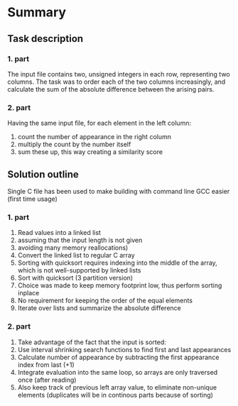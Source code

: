 # Summary
## Task description
### 1. part
The input file contains two, unsigned integers in each row, representing two columns.
The task was to order each of the two columns increasingly,
and calculate the sum of the absolute difference between the arising pairs.

### 2. part
Having the same input file, for each element in the left column:
1. count the number of appearance in the right column
2. multiply the count by the number itself
3. sum these up, this way creating a similarity score

## Solution outline

Single C file has been used to make building with command line GCC easier (first time usage)

### 1. part
1. Read values into a linked list
  1. assuming that the input length is not given
  2. avoiding many memory reallocations)
2. Convert the linked list to regular C array
  1. Sorting with quicksort requires indexing into the middle of the array, which is not well-supported by linked lists
3. Sort with quicksort (3 partition version)
  1. Choice was made to keep memory footprint low, thus perform sorting inplace
  2. No requirement for keeping the order of the equal elements
4. Iterate over lists and summarize the absolute difference

### 2. part
1. Take advantage of the fact that the input is sorted:
  1. Use interval shrinking search functions to find first and last appearances
  2. Calculate number of appearance by subtracting the first appearance index from last (+1)
2. Integrate evaluation into the same loop, so arrays are only traversed once (after reading)
  1. Also keep track of previous left array value, to eliminate non-unique elements (duplicates will be in continous parts because of sorting)
